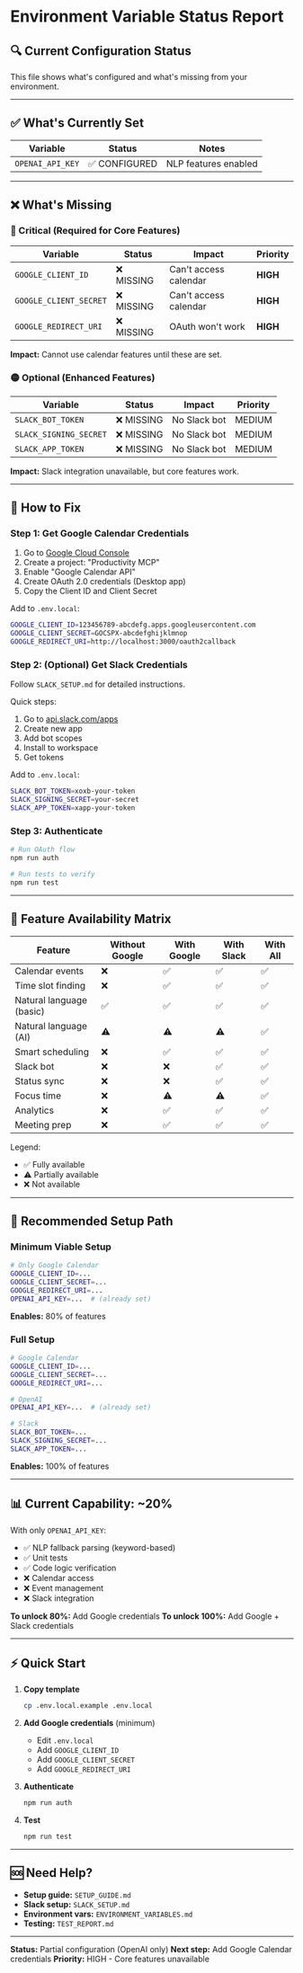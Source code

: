 # Environment Variable Status Report

## 🔍 Current Configuration Status

This file shows what's configured and what's missing from your environment.

---

## ✅ What's Currently Set

| Variable | Status | Notes |
|----------|--------|-------|
| `OPENAI_API_KEY` | ✅ CONFIGURED | NLP features enabled |

---

## ❌ What's Missing

### 🔴 Critical (Required for Core Features)

| Variable | Status | Impact | Priority |
|----------|--------|---------|----------|
| `GOOGLE_CLIENT_ID` | ❌ MISSING | Can't access calendar | **HIGH** |
| `GOOGLE_CLIENT_SECRET` | ❌ MISSING | Can't access calendar | **HIGH** |
| `GOOGLE_REDIRECT_URI` | ❌ MISSING | OAuth won't work | **HIGH** |

**Impact:** Cannot use calendar features until these are set.

### 🟡 Optional (Enhanced Features)

| Variable | Status | Impact | Priority |
|----------|--------|---------|----------|
| `SLACK_BOT_TOKEN` | ❌ MISSING | No Slack bot | MEDIUM |
| `SLACK_SIGNING_SECRET` | ❌ MISSING | No Slack bot | MEDIUM |
| `SLACK_APP_TOKEN` | ❌ MISSING | No Slack bot | MEDIUM |

**Impact:** Slack integration unavailable, but core features work.

---

## 📝 How to Fix

### Step 1: Get Google Calendar Credentials

1. Go to [Google Cloud Console](https://console.cloud.google.com)
2. Create a project: "Productivity MCP"
3. Enable "Google Calendar API"
4. Create OAuth 2.0 credentials (Desktop app)
5. Copy the Client ID and Client Secret

Add to `.env.local`:
```bash
GOOGLE_CLIENT_ID=123456789-abcdefg.apps.googleusercontent.com
GOOGLE_CLIENT_SECRET=GOCSPX-abcdefghijklmnop
GOOGLE_REDIRECT_URI=http://localhost:3000/oauth2callback
```

### Step 2: (Optional) Get Slack Credentials

Follow `SLACK_SETUP.md` for detailed instructions.

Quick steps:
1. Go to [api.slack.com/apps](https://api.slack.com/apps)
2. Create new app
3. Add bot scopes
4. Install to workspace
5. Get tokens

Add to `.env.local`:
```bash
SLACK_BOT_TOKEN=xoxb-your-token
SLACK_SIGNING_SECRET=your-secret
SLACK_APP_TOKEN=xapp-your-token
```

### Step 3: Authenticate

```bash
# Run OAuth flow
npm run auth

# Run tests to verify
npm run test
```

---

## 🎯 Feature Availability Matrix

| Feature | Without Google | With Google | With Slack | With All |
|---------|---------------|-------------|------------|----------|
| Calendar events | ❌ | ✅ | ✅ | ✅ |
| Time slot finding | ❌ | ✅ | ✅ | ✅ |
| Natural language (basic) | ✅ | ✅ | ✅ | ✅ |
| Natural language (AI) | ⚠️ | ⚠️ | ⚠️ | ✅ |
| Smart scheduling | ❌ | ✅ | ✅ | ✅ |
| Slack bot | ❌ | ❌ | ✅ | ✅ |
| Status sync | ❌ | ❌ | ✅ | ✅ |
| Focus time | ❌ | ⚠️ | ⚠️ | ✅ |
| Analytics | ❌ | ✅ | ✅ | ✅ |
| Meeting prep | ❌ | ✅ | ✅ | ✅ |

Legend:
- ✅ Fully available
- ⚠️ Partially available
- ❌ Not available

---

## 🚀 Recommended Setup Path

### Minimum Viable Setup
```bash
# Only Google Calendar
GOOGLE_CLIENT_ID=...
GOOGLE_CLIENT_SECRET=...
GOOGLE_REDIRECT_URI=...
OPENAI_API_KEY=...  # (already set)
```

**Enables:** 80% of features

### Full Setup
```bash
# Google Calendar
GOOGLE_CLIENT_ID=...
GOOGLE_CLIENT_SECRET=...
GOOGLE_REDIRECT_URI=...

# OpenAI
OPENAI_API_KEY=...  # (already set)

# Slack
SLACK_BOT_TOKEN=...
SLACK_SIGNING_SECRET=...
SLACK_APP_TOKEN=...
```

**Enables:** 100% of features

---

## 📊 Current Capability: ~20%

With only `OPENAI_API_KEY`:
- ✅ NLP fallback parsing (keyword-based)
- ✅ Unit tests
- ✅ Code logic verification
- ❌ Calendar access
- ❌ Event management
- ❌ Slack integration

**To unlock 80%:** Add Google credentials
**To unlock 100%:** Add Google + Slack credentials

---

## ⚡ Quick Start

1. **Copy template**
   ```bash
   cp .env.local.example .env.local
   ```

2. **Add Google credentials** (minimum)
   - Edit `.env.local`
   - Add `GOOGLE_CLIENT_ID`
   - Add `GOOGLE_CLIENT_SECRET`
   - Add `GOOGLE_REDIRECT_URI`

3. **Authenticate**
   ```bash
   npm run auth
   ```

4. **Test**
   ```bash
   npm run test
   ```

---

## 🆘 Need Help?

- **Setup guide:** `SETUP_GUIDE.md`
- **Slack setup:** `SLACK_SETUP.md`
- **Environment vars:** `ENVIRONMENT_VARIABLES.md`
- **Testing:** `TEST_REPORT.md`

---

**Status:** Partial configuration (OpenAI only)
**Next step:** Add Google Calendar credentials
**Priority:** HIGH - Core features unavailable


